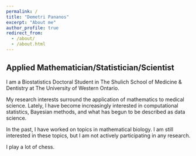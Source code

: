 ```yaml
---
permalink: /
title: "Demetri Pananos"
excerpt: "About me"
author_profile: true
redirect_from: 
  - /about/
  - /about.html
---
```



## Applied Mathematician/Statistician/Scientist
I am a Biostatistics Doctoral Student in The Shulich School of Medicine & Dentistry at The University of Western Ontario.  

My research interests surround the application of mathematics to medical science. Lately, I have become increasingly interested in computational statistics, Bayesian methods, and what has begun to be described as data science.

In the past, I have worked on topics in mathematical biology.  I am still interested in these topics, but I am not actively participating in any research.

I play a lot of chess.